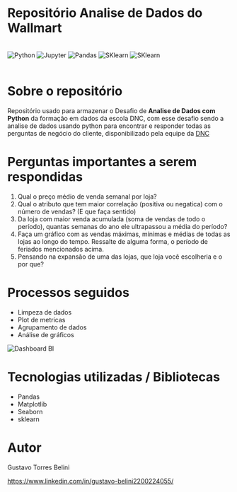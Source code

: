 # Repositório Analise de Dados do Wallmart

<div style= 'display: inline_block'><br/>
    <img alt='Python' src='https://img.shields.io/badge/python-3670A0?style=for-the-badge&logo=python&logoColor=ffdd54'>
    <img alt='Jupyter' src='https://img.shields.io/badge/jupyter-%23FA0F00.svg?style=for-the-badge&logo=jupyter&logoColor=white'>
    <img alt='Pandas' src='https://img.shields.io/badge/pandas-%23150458.svg?style=for-the-badge&logo=pandas&logoColor=white'>
    <img alt='SKlearn' src='https://img.shields.io/badge/scikit--learn-%23F7931E.svg?style=for-the-badge&logo=scikit-learn&logoColor=white'>
    <img alt='SKlearn' src='https://img.shields.io/badge/Matplotlib-%23ffffff.svg?style=for-the-badge&logo=Matplotlib&logoColor=black'>
</div><br>



# Sobre o repositório
Repositório usado para armazenar o Desafio de  **Analise de Dados com Python** da formação em dados da escola DNC, com esse desafio sendo a analise de dados usando python para encontrar e responder todas as perguntas de negócio do cliente, disponibilizado pela equipe da [DNC](https://www.escoladnc.com.br/ "Site da DNC")

# Perguntas importantes a serem respondidas

1. Qual o preço médio de venda semanal por loja?
2. Qual o atributo que tem maior correlação (positiva ou negatica) com o número de vendas? (E que faça sentido)
3. Da loja com maior venda acumulada (soma de vendas de todo o período), quantas semanas do ano ele ultrapassou a média do período?
4. Faça um gráfico com as vendas máximas, mínimas e médias de todas as lojas ao longo do tempo. Ressalte de alguma forma, o período de feriados mencionados acima.
5. Pensando na expansão de uma das lojas, que loja você escolheria e o por que? 

# Processos seguidos
- Limpeza de dados
- Plot de metricas
- Agrupamento de dados
- Análise de gráficos

![Dashboard BI](https://github.com/GTBelini22/prj_analise_dados_Wallmart/blob/main/assets/Gr%C3%A1fico%20wallmart.png)

# Tecnologias utilizadas / Bibliotecas
- Pandas
- Matplotlib
- Seaborn
- sklearn


# Autor

Gustavo Torres Belini

https://www.linkedin.com/in/gustavo-belini2200224055/
